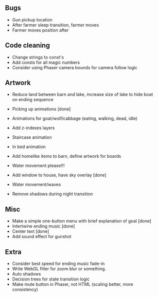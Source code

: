 Bugs
----
- Gun pickup location
- After farmer sleep transition, farmer moves
- Farmer moves position after

Code cleaning
-------------
- Change strings to const's
- Add consts for all magic numbers
- Consider using Phaser camera bounds for camera follow logic

Artwork
-------
- Reduce land between barn and lake, increase size of lake to hide boat on ending sequence
- Picking up animations [done]
- Animations for goat/wolf/cabbage (eating, walking, dead, idle)
- Add z-indexes layers
- Staircase animation
- In bed animation
- Add homelike items to barn, define artwork for boards
- Water movement please!!!

- Add window to house, have sky overlay [done]
- Water movement/waves
- Remove shadows during night transition


Misc
----
- Make a simple one-button menu with brief explanation of goal [done]
- Intertwine ending music [done]
- Center text [done]
- Add sound effect for gunshot

Extra
-----
- Consider best speed for ending music fade-in
- Write WebGL filter for zoom blur or something.
- Auto shadows
- Decision trees for state transition logic
- Make mute button in Phaser, not HTML (scaling better, more consistency)